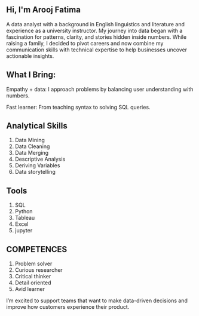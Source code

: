 ## Hi, I'm Arooj Fatima
A data analyst with a background in English linguistics and literature and experience as a university instructor. My journey into data began with a fascination for patterns, clarity, and stories hidden inside numbers.
While raising a family, I decided to pivot careers and now combine my communication skills with technical expertise to help businesses uncover actionable insights.

## What I Bring:
Empathy + data: I approach problems by balancing user understanding with numbers.

Fast learner: From teaching syntax to solving SQL queries.


## Analytical Skills 
1. Data Mining
2. Data Cleaning
3. Data Merging
4. Descriptive Analysis
5. Deriving Variables
6. Data storytelling

## Tools 
1. SQL
2. Python
3. Tableau
4. Excel
5. jupyter

## COMPETENCES
1. Problem solver
2. Curious researcher
3. Critical thinker
4. Detail oriented
5. Avid learner

I’m excited to support teams that want to make data-driven decisions and improve how customers experience their product.

